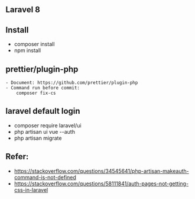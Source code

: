 ## Laravel 8
## Install
  - composer install
  - npm install

## prettier/plugin-php
    - Document: https://github.com/prettier/plugin-php
    - Command run before commit: 
        composer fix-cs        
        
## laravel default login
 - composer require laravel/ui
 - php artisan ui vue --auth
 - php artisan migrate
 
## Refer: 
 - https://stackoverflow.com/questions/34545641/php-artisan-makeauth-command-is-not-defined
 - https://stackoverflow.com/questions/58111841/auth-pages-not-getting-css-in-laravel
